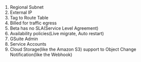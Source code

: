 1. Regional Subnet
2. External IP
3. Tag to Route Table
4. Billed for traffic egress
5. Beta has no SLA(Service Level Agreement)
6. Availability policies(Live migrate, Auto restart)
7. GSuite Admin
8. Service Accounts
9. Cloud Storage(like the Amazon S3) support to Object Change Notification(like the Webhook)